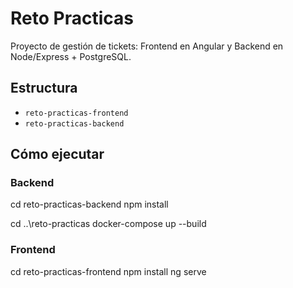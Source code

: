 # Reto Practicas

Proyecto de gestión de tickets: Frontend en Angular y Backend en Node/Express + PostgreSQL.


## Estructura
- `reto-practicas-frontend`
- `reto-practicas-backend`



## Cómo ejecutar

### Backend
cd reto-practicas-backend
npm install

cd ..\reto-practicas
docker-compose up --build


### Frontend
cd reto-practicas-frontend
npm install
ng serve

